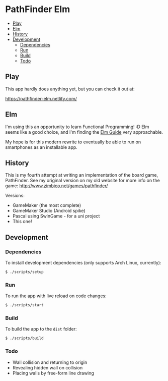 # PathFinder Elm

<!-- MarkdownTOC autolink=true -->

- [Play](#play)
- [Elm](#elm)
- [History](#history)
- [Development](#development)
    - [Dependencies](#dependencies)
    - [Run](#run)
    - [Build](#build)
    - [Todo](#todo)

<!-- /MarkdownTOC -->

## Play

This app hardly does anything yet, but you can check it out at:

https://pathfinder-elm.netlify.com/

## Elm

I'm using this an opportunity to learn Functional Programming! :D Elm seems like a good choice, and I'm finding the [Elm Guide](https://guide.elm-lang.org/) very approachable.

My hope is for this modern rewrite to eventually be able to run on smartphones as an installable app.

## History

This is my fourth attempt at writing an implementation of the board game, PathFinder. See my original version on my old website for more info on the game: http://www.zimbico.net/games/pathfinder/

Versions:

- GameMaker (the most complete)
- GameMaker Studio (Android spike)
- Pascal using SwinGame - for a uni project
- This one!

## Development

### Dependencies

To install development dependencies (only supports Arch Linux, currently):

```bash
$ ./scripts/setup
```

### Run

To run the app with live reload on code changes:

```bash
$ ./scripts/start
```

### Build

To build the app to the `dist` folder:

```bash
$ ./scripts/build
```

### Todo

- Wall collision and returning to origin
- Revealing hidden wall on collision
- Placing walls by free-form line drawing
